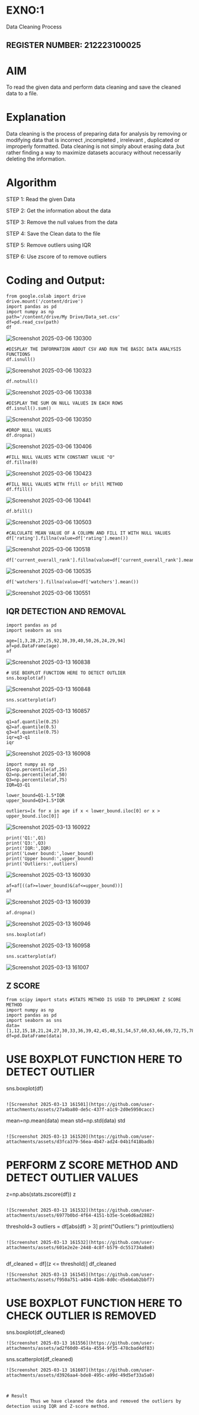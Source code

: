 # EXNO:1
Data Cleaning Process
## REGISTER NUMBER: 212223100025

# AIM
To read the given data and perform data cleaning and save the cleaned data to a file.

# Explanation
Data cleaning is the process of preparing data for analysis by removing or modifying data that is incorrect ,incompleted , irrelevant , duplicated or improperly formatted. Data cleaning is not simply about erasing data ,but rather finding a way to maximize datasets accuracy without necessarily deleting the information.

# Algorithm
STEP 1: Read the given Data

STEP 2: Get the information about the data

STEP 3: Remove the null values from the data

STEP 4: Save the Clean data to the file

STEP 5: Remove outliers using IQR

STEP 6: Use zscore of to remove outliers

# Coding and Output:
```
from google.colab import drive
drive.mount('/content/drive')
import pandas as pd
import numpy as np
path='/content/drive/My Drive/Data_set.csv'
df=pd.read_csv(path)
df
```
![Screenshot 2025-03-06 130300](https://github.com/user-attachments/assets/c03695fb-5b9e-4d8d-a7ab-efa3e1be63d3)

```
#DISPLAY THE INFORMATION ABOUT CSV AND RUN THE BASIC DATA ANALYSIS FUNCTIONS
df.isnull()
```
![Screenshot 2025-03-06 130323](https://github.com/user-attachments/assets/97168168-124b-4105-8ee8-1e72e8b325ce)


```
df.notnull()
```
![Screenshot 2025-03-06 130338](https://github.com/user-attachments/assets/4e925f07-5332-4cae-9508-7c77651c272b)

```
#DISPLAY THE SUM ON NULL VALUES IN EACH ROWS
df.isnull().sum()
```
![Screenshot 2025-03-06 130350](https://github.com/user-attachments/assets/e64e31e3-ce0e-4cea-9533-976fb61d56c4)

```
#DROP NULL VALUES
df.dropna()
```
![Screenshot 2025-03-06 130406](https://github.com/user-attachments/assets/64e932fc-e0f6-49d5-a700-aa7615cbceb3)

```
#FILL NULL VALUES WITH CONSTANT VALUE "O"
df.fillna(0)
```
![Screenshot 2025-03-06 130423](https://github.com/user-attachments/assets/75da5fa4-2363-4768-af0e-8f16bc37dbed)

```
#FILL NULL VALUES WITH ffill or bfill METHOD
df.ffill()
```
![Screenshot 2025-03-06 130441](https://github.com/user-attachments/assets/7661bedf-9f97-4a5d-a71f-876ca8f37c2a)

```
df.bfill()
```
![Screenshot 2025-03-06 130503](https://github.com/user-attachments/assets/79a91192-c65b-4847-9303-e78abd7392c9)

```
#CALCULATE MEAN VALUE OF A COLUMN AND FILL IT WITH NULL VALUES
df['rating'].fillna(value=df['rating'].mean())
```
![Screenshot 2025-03-06 130518](https://github.com/user-attachments/assets/ed7b1d21-79db-454d-b8bc-2625bd4a7751)

```
df['current_overall_rank'].fillna(value=df['current_overall_rank'].mean())
```
![Screenshot 2025-03-06 130535](https://github.com/user-attachments/assets/49043e67-7013-4f5a-81ee-5d0e055506c3)

```
df['watchers'].fillna(value=df['watchers'].mean())
```
![Screenshot 2025-03-06 130551](https://github.com/user-attachments/assets/4897f0a4-95ae-4019-ab9e-b7cbc4e091ad)
## IQR DETECTION AND REMOVAL
```
import pandas as pd
import seaborn as sns

age=[1,3,28,27,25,92,30,39,40,50,26,24,29,94]
af=pd.DataFrame(age)
af
```
![Screenshot 2025-03-13 160838](https://github.com/user-attachments/assets/10f004cc-2190-4ef6-af23-fcd89c877fbf)

```
# USE BOXPLOT FUNCTION HERE TO DETECT OUTLIER
sns.boxplot(af)
```
![Screenshot 2025-03-13 160848](https://github.com/user-attachments/assets/52de5921-bc3c-4f3d-a129-91326dd732f6)

```
sns.scatterplot(af)
```

![Screenshot 2025-03-13 160857](https://github.com/user-attachments/assets/9129733a-188c-411e-8dbc-0b244a55a6ec)

```
q1=af.quantile(0.25)
q2=af.quantile(0.5)
q3=af.quantile(0.75)
iqr=q3-q1
iqr
```
![Screenshot 2025-03-13 160908](https://github.com/user-attachments/assets/68f2b13f-eaf1-4c1e-8116-69dc381e9178)



```
import numpy as np
Q1=np.percentile(af,25)
Q2=np.percentile(af,50)
Q3=np.percentile(af,75)
IQR=Q3-Q1

lower_bound=Q1-1.5*IQR
upper_bound=Q3+1.5*IQR

outliers=[x for x in age if x < lower_bound.iloc[0] or x > upper_bound.iloc[0]]
```
![Screenshot 2025-03-13 160922](https://github.com/user-attachments/assets/1c1a92d9-33d0-4070-bb12-804f0003c52f)

```
print('Q1:',Q1)
print('Q3:',Q3)
print('IQR:',IQR)
print('Lower bound:',lower_bound)
print('Upper bound:',upper_bound)
print('Outliers:',outliers)
```
![Screenshot 2025-03-13 160930](https://github.com/user-attachments/assets/a3b371df-4b7a-4389-ab22-61d5acc4ad02)

```
af=af[((af>=lower_bound)&(af<=upper_bound))]
af
```
![Screenshot 2025-03-13 160939](https://github.com/user-attachments/assets/8e309872-e1b5-40cb-98d9-7a9c9ba41396)

```
af.dropna()
```

![Screenshot 2025-03-13 160946](https://github.com/user-attachments/assets/f0cb7d71-05a9-4e90-8ae2-8670b8089e55)

```
sns.boxplot(af)
```
![Screenshot 2025-03-13 160958](https://github.com/user-attachments/assets/7e2435f8-2b39-4ebe-807d-059f4b7ea77c)
```
sns.scatterplot(af)
```
![Screenshot 2025-03-13 161007](https://github.com/user-attachments/assets/0945349e-840e-4e56-82a3-ac2046146f01)

## Z SCORE
```
from scipy import stats #STATS METHOD IS USED TO IMPLEMENT Z SCORE METHOD
import numpy as np
import pandas as pd
import seaborn as sns
data=[1,12,15,18,21,24,27,30,33,36,39,42,45,48,51,54,57,60,63,66,69,72,75,78,81,84,87,90,93,96,99,158]
df=pd.DataFrame(data)
```
# USE BOXPLOT FUNCTION HERE TO DETECT OUTLIER
sns.boxplot(df)
```

![Screenshot 2025-03-13 161501](https://github.com/user-attachments/assets/27a4ba80-de5c-437f-a1c9-2d0e5950cacc)

```
mean=np.mean(data)
mean
std=np.std(data)
std
```

![Screenshot 2025-03-13 161520](https://github.com/user-attachments/assets/d3fca379-56ea-4b47-ad24-04b1f418badb)

```
# PERFORM Z SCORE METHOD AND DETECT OUTLIER VALUES
z=np.abs(stats.zscore(df))
z
```

![Screenshot 2025-03-13 161532](https://github.com/user-attachments/assets/6977b0bd-4f64-4151-b35e-5ce6d6ad2882)

```
threshold=3
outliers = df[abs(df) > 3]
print("Outliers:")
print(outliers)
```

![Screenshot 2025-03-13 161532](https://github.com/user-attachments/assets/601e2e2e-2448-4c8f-b579-dc551734a8e8)


```
df_cleaned = df[(z <= threshold)]
df_cleaned
```
![Screenshot 2025-03-13 161545](https://github.com/user-attachments/assets/f950a751-a494-41d6-8d0c-d5eb6ab2bbf7)

```
# USE BOXPLOT FUNCTION HERE TO CHECK OUTLIER IS REMOVED
sns.boxplot(df_cleaned)
```
![Screenshot 2025-03-13 161556](https://github.com/user-attachments/assets/ad2f60d0-454a-4554-9f35-478cbad4df83)

```
sns.scatterplot(df_cleaned)
```
![Screenshot 2025-03-13 161607](https://github.com/user-attachments/assets/d3926aa4-bde8-495c-a99d-49d5ef33a5a0)


            
# Result
         Thus we have cleaned the data and removed the outliers by detection using IQR and Z-score method.
